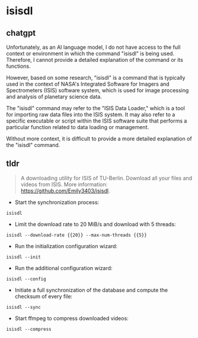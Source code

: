 # isisdl 
## chatgpt 
Unfortunately, as an AI language model, I do not have access to the full context or environment in which the command "isisdl" is being used. Therefore, I cannot provide a detailed explanation of the command or its functions.

However, based on some research, "isisdl" is a command that is typically used in the context of NASA's Integrated Software for Imagers and Spectrometers (ISIS) software system, which is used for image processing and analysis of planetary science data. 

The "isisdl" command may refer to the "ISIS Data Loader," which is a tool for importing raw data files into the ISIS system. It may also refer to a specific executable or script within the ISIS software suite that performs a particular function related to data loading or management.

Without more context, it is difficult to provide a more detailed explanation of the "isisdl" command. 

## tldr 
 
> A downloading utility for ISIS of TU-Berlin. Download all your files and videos from ISIS.
> More information: <https://github.com/Emily3403/isisdl>.

- Start the synchronization process:

`isisdl`

- Limit the download rate to 20 MiB/s and download with 5 threads:

`isisdl --download-rate {{20}} --max-num-threads {{5}}`

- Run the initialization configuration wizard:

`isisdl --init`

- Run the additional configuration wizard:

`isisdl --config`

- Initiate a full synchronization of the database and compute the checksum of every file:

`isisdl --sync`

- Start ffmpeg to compress downloaded videos:

`isisdl --compress`
